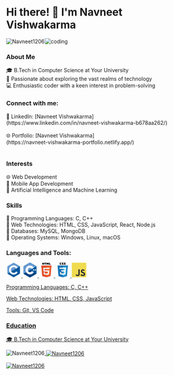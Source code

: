 # Hi there! 👋 I'm Navneet Vishwakarma
<img align="right" alt="coding" width="400" src="https://user-images.githubusercontent.com/55389276/140866485-8fb1c876-9a8f-4d6a-98dc-08c4981eaf70.gif">
<p align="left"> <img src="https://komarev.com/ghpvc/?username=Navneet1206&label=Profile%20views&color=0e75b6&style=flat" alt="Navneet1206" /> </p>
<h3 align="left">About Me</h3>
🎓 B.Tech in Computer Science at Your University <br/> 
🚀 Passionate about exploring the vast realms of technology </br>
💻 Enthusiastic coder with a keen interest in problem-solving  </br>
<h3 align="left">Connect with me:</h3>
📱 LinkedIn: [Navneet Vishwakarma]<br>(https://www.linkedin.com/in/navneet-vishwakarma-b678aa262/)<br><br>
🌐 Portfolio: [Navneet Vishwakarma]<br>(https://navneet-vishwakarma-portfolio.netlify.app/)<br><br>
<h3 align="left">Interests </h3>
🌐 Web Development  </br>
📱 Mobile App Development </br> 
🤖 Artificial Intelligence and Machine Learning </br>
<h3 align="left">Skills</h3>
🌟 Programming Languages: C, C++ </br>
🌟 Web Technologies: HTML, CSS, JavaScript, React, Node.js </br>
🌟 Databases: MySQL, MongoDB </br>
🌟 Operating Systems: Windows, Linux, macOS </br>
<h3 align="left">Languages and Tools:</h3>
<p align="left"> <a href="https://www.cprogramming.com/" target="_blank" rel="noreferrer"> <img src="https://raw.githubusercontent.com/devicons/devicon/master/icons/c/c-original.svg" alt="c" width="40" height="40"/> </a> <a href="https://www.w3schools.com/cpp/" target="_blank" rel="noreferrer"> <img src="https://raw.githubusercontent.com/devicons/devicon/master/icons/cplusplus/cplusplus-original.svg" alt="cplusplus" width="40" height="40"/> </a> <a href="https://www.w3.org/html/" target="_blank" rel="noreferrer"> <img src="https://raw.githubusercontent.com/devicons/devicon/master/icons/html5/html5-original-wordmark.svg" alt="html5" width="40" height="40"/> <a href="https://www.w3schools.com/css/" target="_blank" rel="noreferrer"> <img src="https://raw.githubusercontent.com/devicons/devicon/master/icons/css3/css3-original-wordmark.svg" alt="css3" width="40" height="40"/> </a> <a href="https://developer.mozilla.org/en-US/docs/Web/JavaScript" target="_blank" rel="noreferrer"> <img src="https://raw.githubusercontent.com/devicons/devicon/master/icons/javascript/javascript-original.svg" alt="javascript" width="40" height="40"/> 
<p>Programming Languages: C, C++</p>
<p>Web Technologies: HTML, CSS, JavaScript</p>
<p>Tools: Git, VS Code</p>
<!-- <h3 align="left">Achievements</h3>
🏆 Winner of Hackathon 2022 </br>
🏆 Runner-up of Codefest 2022 </br> -->
<h3 align="left">Education</h3>
🎓 B.Tech in Computer Science at Your University </br>
<!-- <h3 align="left">Certifications</h3>
📜 Certified Java Developer </br>
📜 Certified Python Developer </br> -->
<p><img align="left" src="https://github-readme-stats.vercel.app/api/top-langs?username=Navneet1206&show_icons=true&locale=en&layout=compact" alt="Navneet1206" /></p>

<p>&nbsp;<img align="center" src="https://github-readme-stats.vercel.app/api?username=Navneet1206&show_icons=true&locale=en" alt="Navneet1206" /></p>

<p><img align="center" src="https://github-readme-streak-stats.herokuapp.com/?user=Navneet1206&" alt="Navneet1206" /></p>
